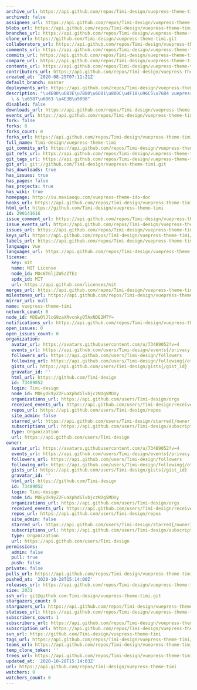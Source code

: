 ```yaml
---
archive_url: https://api.github.com/repos/Timi-design/vuepress-theme-timi/{archive_format}{/ref}
archived: false
assignees_url: https://api.github.com/repos/Timi-design/vuepress-theme-timi/assignees{/user}
blobs_url: https://api.github.com/repos/Timi-design/vuepress-theme-timi/git/blobs{/sha}
branches_url: https://api.github.com/repos/Timi-design/vuepress-theme-timi/branches{/branch}
clone_url: https://github.com/Timi-design/vuepress-theme-timi.git
collaborators_url: https://api.github.com/repos/Timi-design/vuepress-theme-timi/collaborators{/collaborator}
comments_url: https://api.github.com/repos/Timi-design/vuepress-theme-timi/comments{/number}
commits_url: https://api.github.com/repos/Timi-design/vuepress-theme-timi/commits{/sha}
compare_url: https://api.github.com/repos/Timi-design/vuepress-theme-timi/compare/{base}...{head}
contents_url: https://api.github.com/repos/Timi-design/vuepress-theme-timi/contents/{+path}
contributors_url: https://api.github.com/repos/Timi-design/vuepress-theme-timi/contributors
created_at: '2020-08-25T07:11:21Z'
default_branch: master
deployments_url: https://api.github.com/repos/Timi-design/vuepress-theme-timi/deployments
description: "\u4E00\u6B3E\u7B80\u6D01\u800C\u4F18\u96C5\u7684 vuepress \u535A\u5BA2\
  \ & \u6587\u6863 \u4E3B\u9898"
disabled: false
downloads_url: https://api.github.com/repos/Timi-design/vuepress-theme-timi/downloads
events_url: https://api.github.com/repos/Timi-design/vuepress-theme-timi/events
fork: false
forks: 0
forks_count: 0
forks_url: https://api.github.com/repos/Timi-design/vuepress-theme-timi/forks
full_name: Timi-design/vuepress-theme-timi
git_commits_url: https://api.github.com/repos/Timi-design/vuepress-theme-timi/git/commits{/sha}
git_refs_url: https://api.github.com/repos/Timi-design/vuepress-theme-timi/git/refs{/sha}
git_tags_url: https://api.github.com/repos/Timi-design/vuepress-theme-timi/git/tags{/sha}
git_url: git://github.com/Timi-design/vuepress-theme-timi.git
has_downloads: true
has_issues: true
has_pages: false
has_projects: true
has_wiki: true
homepage: http://iu.maxiaoqu.com/vuepress-theme-ido-doc
hooks_url: https://api.github.com/repos/Timi-design/vuepress-theme-timi/hooks
html_url: https://github.com/Timi-design/vuepress-theme-timi
id: 290141616
issue_comment_url: https://api.github.com/repos/Timi-design/vuepress-theme-timi/issues/comments{/number}
issue_events_url: https://api.github.com/repos/Timi-design/vuepress-theme-timi/issues/events{/number}
issues_url: https://api.github.com/repos/Timi-design/vuepress-theme-timi/issues{/number}
keys_url: https://api.github.com/repos/Timi-design/vuepress-theme-timi/keys{/key_id}
labels_url: https://api.github.com/repos/Timi-design/vuepress-theme-timi/labels{/name}
language: Vue
languages_url: https://api.github.com/repos/Timi-design/vuepress-theme-timi/languages
license:
  key: mit
  name: MIT License
  node_id: MDc6TGljZW5zZTEz
  spdx_id: MIT
  url: https://api.github.com/licenses/mit
merges_url: https://api.github.com/repos/Timi-design/vuepress-theme-timi/merges
milestones_url: https://api.github.com/repos/Timi-design/vuepress-theme-timi/milestones{/number}
mirror_url: null
name: vuepress-theme-timi
network_count: 0
node_id: MDEwOlJlcG9zaXRvcnkyOTAxNDE2MTY=
notifications_url: https://api.github.com/repos/Timi-design/vuepress-theme-timi/notifications{?since,all,participating}
open_issues: 0
open_issues_count: 0
organization:
  avatar_url: https://avatars.githubusercontent.com/u/73489052?v=4
  events_url: https://api.github.com/users/Timi-design/events{/privacy}
  followers_url: https://api.github.com/users/Timi-design/followers
  following_url: https://api.github.com/users/Timi-design/following{/other_user}
  gists_url: https://api.github.com/users/Timi-design/gists{/gist_id}
  gravatar_id: ''
  html_url: https://github.com/Timi-design
  id: 73489052
  login: Timi-design
  node_id: MDEyOk9yZ2FuaXphdGlvbjczNDg5MDUy
  organizations_url: https://api.github.com/users/Timi-design/orgs
  received_events_url: https://api.github.com/users/Timi-design/received_events
  repos_url: https://api.github.com/users/Timi-design/repos
  site_admin: false
  starred_url: https://api.github.com/users/Timi-design/starred{/owner}{/repo}
  subscriptions_url: https://api.github.com/users/Timi-design/subscriptions
  type: Organization
  url: https://api.github.com/users/Timi-design
owner:
  avatar_url: https://avatars.githubusercontent.com/u/73489052?v=4
  events_url: https://api.github.com/users/Timi-design/events{/privacy}
  followers_url: https://api.github.com/users/Timi-design/followers
  following_url: https://api.github.com/users/Timi-design/following{/other_user}
  gists_url: https://api.github.com/users/Timi-design/gists{/gist_id}
  gravatar_id: ''
  html_url: https://github.com/Timi-design
  id: 73489052
  login: Timi-design
  node_id: MDEyOk9yZ2FuaXphdGlvbjczNDg5MDUy
  organizations_url: https://api.github.com/users/Timi-design/orgs
  received_events_url: https://api.github.com/users/Timi-design/received_events
  repos_url: https://api.github.com/users/Timi-design/repos
  site_admin: false
  starred_url: https://api.github.com/users/Timi-design/starred{/owner}{/repo}
  subscriptions_url: https://api.github.com/users/Timi-design/subscriptions
  type: Organization
  url: https://api.github.com/users/Timi-design
permissions:
  admin: false
  pull: true
  push: false
private: false
pulls_url: https://api.github.com/repos/Timi-design/vuepress-theme-timi/pulls{/number}
pushed_at: '2020-10-28T15:14:00Z'
releases_url: https://api.github.com/repos/Timi-design/vuepress-theme-timi/releases{/id}
size: 2031
ssh_url: git@github.com:Timi-design/vuepress-theme-timi.git
stargazers_count: 0
stargazers_url: https://api.github.com/repos/Timi-design/vuepress-theme-timi/stargazers
statuses_url: https://api.github.com/repos/Timi-design/vuepress-theme-timi/statuses/{sha}
subscribers_count: 1
subscribers_url: https://api.github.com/repos/Timi-design/vuepress-theme-timi/subscribers
subscription_url: https://api.github.com/repos/Timi-design/vuepress-theme-timi/subscription
svn_url: https://github.com/Timi-design/vuepress-theme-timi
tags_url: https://api.github.com/repos/Timi-design/vuepress-theme-timi/tags
teams_url: https://api.github.com/repos/Timi-design/vuepress-theme-timi/teams
temp_clone_token: ''
trees_url: https://api.github.com/repos/Timi-design/vuepress-theme-timi/git/trees{/sha}
updated_at: '2020-10-28T15:14:03Z'
url: https://api.github.com/repos/Timi-design/vuepress-theme-timi
watchers: 0
watchers_count: 0
---
```


